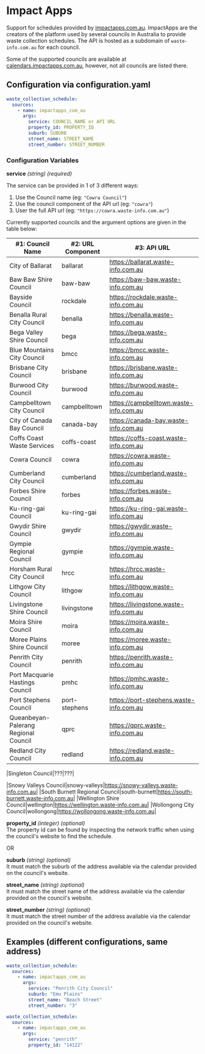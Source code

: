 # Impact Apps

Support for schedules provided by [impactapps.com.au](https://impactapps.com.au/). ImpactApps are the creators of the platform used by several councils in Australia to provide waste collection schedules. The API is hosted as a subdomain of `waste-info.com.au` for each council.

Some of the supported councils are available at [calendars.impactapps.com.au](https://calendars.impactapps.com.au/), however, not all councils are listed there.

## Configuration via configuration.yaml

```yaml
waste_collection_schedule:
  sources:
    - name: impactapps_com_au
      args:
        service: COUNCIL_NAME or API URL
        property_id: PROPERTY_ID
        suburb: SUBURB
        street_name: STREET_NAME
        street_number: STREET_NUMBER
```

### Configuration Variables

**service**
*(string) (required)*

The service can be provided in 1 of 3 different ways:
1. Use the Council name (eg: `"Cowra Council"`)
2. Use the council component of the API url (eg: `"cowra"`)
3. User the full API url (eg: `"https://cowra.waste-info.com.au"`)

Currently supported councils and the argument options are given in the table below:

|#1: Council Name |#2: URL Component|#3: API URL|
|---|---|---|
|City of Ballarat|ballarat|https://ballarat.waste-info.com.au|
|Baw Baw Shire Council|baw-baw|https://baw-baw.waste-info.com.au|
|Bayside Council|rockdale|https://rockdale.waste-info.com.au|
|Benalla Rural City Council|benalla|https://benalla.waste-info.com.au|
|Bega Valley Shire Council|bega|https://bega.waste-info.com.au|
|Blue Mountains City Council|bmcc|https://bmcc.waste-info.com.au|
|Brisbane City Council|brisbane|https://brisbane.waste-info.com.au|
|Burwood City Council|burwood|https://burwood.waste-info.com.au|
|Campbelltown City Council|campbelltown|https://campbelltown.waste-info.com.au|
|City of Canada Bay Council|canada-bay|https://canada-bay.waste-info.com.au|
|Coffs Coast Waste Services|coffs-coast|https://coffs-coast.waste-info.com.au|
|Cowra Council|cowra|https://cowra.waste-info.com.au|
|Cumberland City Council|cumberland|https://cumberland.waste-info.com.au|
|Forbes Shire Council|forbes|https://forbes.waste-info.com.au|
|Ku-ring-gai Council|ku-ring-gai|https://ku-ring-gai.waste-info.com.au|
|Gwydir Shire Council|gwydir|https://gwydir.waste-info.com.au|
|Gympie Regional Council|gympie|https://gympie.waste-info.com.au|
|Horsham Rural City Council|hrcc|https://hrcc.waste-info.com.au|
|Lithgow City Council|lithgow|https://lithgow.waste-info.com.au|
|Livingstone Shire Council|livingstone|https://livingstone.waste-info.com.au|
|Moira Shire Council|moira|https://moira.waste-info.com.au|
|Moree Plains Shire Council|moree|https://moree.waste-info.com.au|
|Penrith City Council|penrith|https://penrith.waste-info.com.au|
|Port Macquarie Hastings Council|pmhc|https://pmhc.waste-info.com.au|
|Port Stephens Council|port-stephens|https://port-stephens.waste-info.com.au|
|Queanbeyan-Palerang Regional Council|qprc|https://qprc.waste-info.com.au|
|Redland City Council|redland|https://redland.waste-info.com.au|

|Singleton Council|???|???|

|Snowy Valleys Council|snowy-valleys|https://snowy-valleys.waste-info.com.au|
|South Burnett Regional Council|south-burnett|https://south-burnett.waste-info.com.au|
|Wellington Shire Council|wellington|https://wellington.waste-info.com.au|
|Wollongong City Council|wollongong|https://wollongong.waste-info.com.au|

**property_id**
*(integer) (optional)*\
The property id can be found by inspecting the network traffic when using the council's website to find the schedule.


OR

**suburb**
*(string) (optional)*\
It must match the suburb of the address available via the calendar provided on the council's website.

**street_name**
*(string) (optional)*\
It must match the street name of the address available via the calendar provided on the council's website.

**street_number**
*(string) (optional)*\
It must match the street number of the address available via the calendar provided on the council's website.


## Examples (different configurations, same address)

```yaml
waste_collection_schedule:
  sources:
    - name: impactapps_com_au
      args:
        service: "Penrith City Council"
        suburb: "Emu Plains"
        street_name: "Beach Street"
        street_number: "3"
```
```yaml
waste_collection_schedule:
  sources:
    - name: impactapps_com_au
      args:
        service: "penrith"
        property_id: "14122"
```